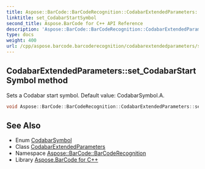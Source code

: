 ```yaml
---
title: Aspose::BarCode::BarCodeRecognition::CodabarExtendedParameters::set_CodabarStartSymbol method
linktitle: set_CodabarStartSymbol
second_title: Aspose.BarCode for C++ API Reference
description: 'Aspose::BarCode::BarCodeRecognition::CodabarExtendedParameters::set_CodabarStartSymbol method. Sets a Codabar start symbol. Default value: CodabarSymbol.A in C++.'
type: docs
weight: 400
url: /cpp/aspose.barcode.barcoderecognition/codabarextendedparameters/set_codabarstartsymbol/
---
```

## CodabarExtendedParameters::set_CodabarStartSymbol method


Sets a Codabar start symbol. Default value: CodabarSymbol.A.

```cpp
void Aspose::BarCode::BarCodeRecognition::CodabarExtendedParameters::set_CodabarStartSymbol(Aspose::BarCode::Generation::CodabarSymbol value)
```

## See Also

* Enum [CodabarSymbol](../../../aspose.barcode.generation/codabarsymbol/)
* Class [CodabarExtendedParameters](../)
* Namespace [Aspose::BarCode::BarCodeRecognition](../../)
* Library [Aspose.BarCode for C++](../../../)
